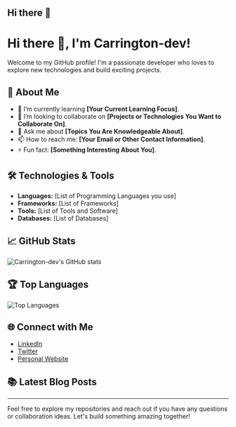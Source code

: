 ## Hi there 👋
# Hi there 👋, I'm Carrington-dev!

Welcome to my GitHub profile! I'm a passionate developer who loves to explore new technologies and build exciting projects.

## 🚀 About Me
- 🌱 I’m currently learning **[Your Current Learning Focus]**.
- 👯 I’m looking to collaborate on **[Projects or Technologies You Want to Collaborate On]**.
- 💬 Ask me about **[Topics You Are Knowledgeable About]**.
- 📫 How to reach me: **[Your Email or Other Contact Information]**.
- ⚡ Fun fact: **[Something Interesting About You]**.

## 🛠️ Technologies & Tools
- **Languages:** [List of Programming Languages you use]
- **Frameworks:** [List of Frameworks]
- **Tools:** [List of Tools and Software]
- **Databases:** [List of Databases]

## 📈 GitHub Stats
![Carrington-dev's GitHub stats](https://github-readme-stats.vercel.app/api?username=Carrington-dev&show_icons=true&theme=radical)

## 🏆 Top Languages
![Top Languages](https://github-readme-stats.vercel.app/api/top-langs/?username=Carrington-dev&layout=compact&theme=radical)

## 🌐 Connect with Me
- [LinkedIn](https://www.linkedin.com/in/your-profile)
- [Twitter](https://twitter.com/your-profile)
- [Personal Website](https://your-website.com)

## 📚 Latest Blog Posts
<!-- BLOG-POST-LIST:START -->
<!-- BLOG-POST-LIST:END -->

---

Feel free to explore my repositories and reach out if you have any questions or collaboration ideas. Let's build something amazing together!
<!--
**Carrington-dev/Carrington-dev** is a ✨ _special_ ✨ repository because its `README.md` (this file) appears on your GitHub profile.

Here are some ideas to get you started:

- 🔭 I’m currently working on ...
- 🌱 I’m currently learning ...
- 👯 I’m looking to collaborate on ...
- 🤔 I’m looking for help with ...
- 💬 Ask me about ...
- 📫 How to reach me: ...
- 😄 Pronouns: ...
- ⚡ Fun fact: ...
-->
